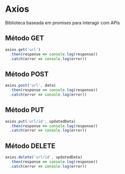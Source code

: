 # Axios
Biblioteca baseada em promises para interagir com APIs

## Método GET
```js
axios.get('url')
  .then(response => console.log(response))
  .catch(error => console.log(error))
```

## Método POST
```js
axios.post('url', data)
  .then(response => console.log(response))
  .catch(error => console.log(error))
```

## Método PUT
```js
axios.put('url/id', updatedData)
  .then(response => console.log(response))
  .catch(error => console.log(error))
```

## Método DELETE
```js
axios.delete('url/id', updatedData)
  .then(response => console.log(response))
  .catch(error => console.log(error))
```